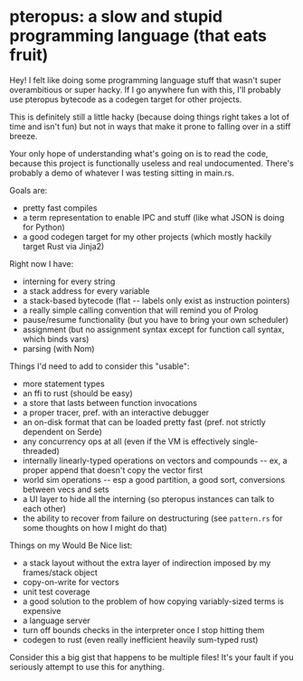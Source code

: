 # pteropus: a slow and stupid programming language (that eats fruit)

Hey! I felt like doing some programming language stuff that wasn't super overambitious or super hacky. If I go anywhere fun with this, I'll probably use pteropus bytecode as a codegen target for other projects.

This is definitely still a little hacky (because doing things right takes a lot of time and isn't fun) but not in ways that make it prone to falling over in a stiff breeze.

Your only hope of understanding what's going on is to read the code, because this project is functionally useless and real undocumented. There's probably a demo of whatever I was testing sitting in main.rs. 

Goals are:

- pretty fast compiles
- a term representation to enable IPC and stuff (like what JSON is doing for Python)
- a good codegen target for my other projects (which mostly hackily target Rust via Jinja2)

Right now I have:

- interning for every string
- a stack address for every variable
- a stack-based bytecode (flat -- labels only exist as instruction pointers)
- a really simple calling convention that will remind you of Prolog
- pause/resume functionality (but you have to bring your own scheduler)
- assignment (but no assignment syntax except for function call syntax, which binds vars)
- parsing (with Nom)

Things I'd need to add to consider this "usable":

- more statement types
- an ffi to rust (should be easy)
- a store that lasts between function invocations
- a proper tracer, pref. with an interactive debugger
- an on-disk format that can be loaded pretty fast (pref. not strictly dependent on Serde)
- any concurrency ops at all (even if the VM is effectively single-threaded)
- internally linearly-typed operations on vectors and compounds -- ex, a proper append that doesn't copy the vector first
- world sim operations -- esp a good partition, a good sort, conversions between vecs and sets
- a UI layer to hide all the interning (so pteropus instances can talk to each other)
- the ability to recover from failure on destructuring (see `pattern.rs` for some thoughts on how I might do that)

Things on my Would Be Nice list:

- a stack layout without the extra layer of indirection imposed by my frames/stack object
- copy-on-write for vectors
- unit test coverage
- a good solution to the problem of how copying variably-sized terms is expensive
- a language server
- turn off bounds checks in the interpreter once I stop hitting them
- codegen to rust (even really inefficient heavily sum-typed rust)

Consider this a big gist that happens to be multiple files! It's your fault if you seriously attempt to use this for anything.
